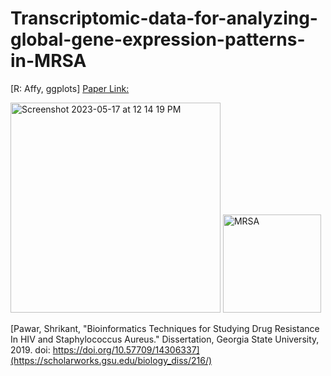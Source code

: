 # Transcriptomic-data-for-analyzing-global-gene-expression-patterns-in-MRSA
[R: Affy, ggplots]
[Paper Link:](https://www.ncbi.nlm.nih.gov/pubmed/30229508)

<img width="336" alt="Screenshot 2023-05-17 at 12 14 19 PM" src="https://github.com/spawar2/Transcriptomic-data-for-analyzing-global-gene-expression-patterns-in-MRSA/assets/25118302/aece5a3d-7b63-4a6c-9ad7-c7e0eedc7dce">
<img width="157" alt="MRSA" src="https://github.com/spawar2/Transcriptomic-data-for-analyzing-global-gene-expression-patterns-in-MRSA/assets/25118302/106a0f9a-1932-4195-9085-a3135f7b503c">

[Pawar, Shrikant, "Bioinformatics Techniques for Studying Drug Resistance In HIV and Staphylococcus Aureus." Dissertation, Georgia State University, 2019.
doi: https://doi.org/10.57709/14306337](https://scholarworks.gsu.edu/biology_diss/216/)
